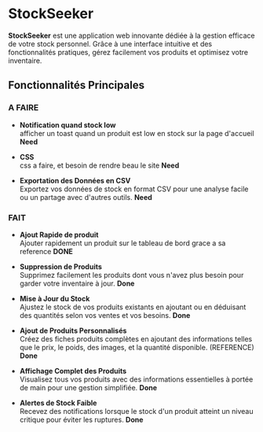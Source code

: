 # StockSeeker

**StockSeeker** est une application web innovante dédiée à la gestion efficace de votre stock personnel. Grâce à une
interface intuitive et des fonctionnalités pratiques, gérez facilement vos produits et optimisez votre inventaire.

## Fonctionnalités Principales

### A FAIRE

- **Notification quand stock low**  
  afficher un toast quand un produit est low en stock sur la page d'accueil **Need**

- **CSS**  
  css a faire, et besoin de rendre beau le site **Need**

- **Exportation des Données en CSV**  
  Exportez vos données de stock en format CSV pour une analyse facile ou un partage avec d'autres outils. **Need**

### FAIT

- **Ajout Rapide de produit**  
  Ajouter rapidement un produit sur le tableau de bord grace a sa reference **DONE**

- **Suppression de Produits**  
  Supprimez facilement les produits dont vous n'avez plus besoin pour garder votre inventaire à jour. **Done**

- **Mise à Jour du Stock**  
  Ajustez le stock de vos produits existants en ajoutant ou en déduisant des quantités selon vos ventes et vos besoins. **Done**

- **Ajout de Produits Personnalisés**  
  Créez des fiches produits complètes en ajoutant des informations telles que le prix, le poids, des images, et la
  quantité disponible. (REFERENCE) **Done**

- **Affichage Complet des Produits**  
  Visualisez tous vos produits avec des informations essentielles à portée de main pour une gestion simplifiée. **Done**

- **Alertes de Stock Faible**  
  Recevez des notifications lorsque le stock d'un produit atteint un niveau critique pour éviter les ruptures. **Done**
